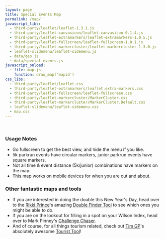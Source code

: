 ```yaml
---
layout: page
title: Special Events Map
permalink: /map/
javascript_libs:
  - third-party/leaflet/leaflet-1.3.1.js
  - third-party/leaflet-canvasicon/leaflet-canvasicon-0.1.4.js
  - third-party/leaflet-extramarkers/leaflet-extramarkers-1.0.5.js
  - third-party/leaflet-fullscreen/leaflet-fullscreen-1.0.1.js
  - third-party/leaflet-markercluster/leaflet-markercluster-1.3.0.js
  - leaflet-slidemenu/leaflet-sidemenu.js
  - data/geo.js
  - data/special-events.js
javascript_onload:
  - file: map.js
    function: draw_map('mapid')
css_libs:
  - third-party/leaflet/leaflet.css
  - third-party/leaflet-extramarkers/leaflet.extra-markers.css
  - third-party/leaflet-fullscreen/leaflet-fullscreen.css
  - third-party/leaflet-markercluster/MarkerCluster.css
  - third-party/leaflet-markercluster/MarkerCluster.Default.css
  - leaflet-slidemenu/leaflet-sidemenu.css
  - map.css
---
```


<div id="mapid"></div>
<br/>

### Usage Notes

- Go fullscreen to get the best view, and hide the menu if you like.
- 5k parkrun events have circular markers, junior parkrun events have square markers.
- Not all time & event distance (5k/junior) combinations have markers on the map.
- This map works on mobile devices for when you are out and about.

### Other fantastic maps and tools

- If you are interested in doing the double this New Year's Day, head over to the
[Rikki Prince](https://twitter.com/rikkiprince)'s amazing
[Double Finder Tool](http://tailrun.uk/nyd/2019/) to see which ones you might be
able to do.
- If you are on the lookout for filling in a spot on your Wilson Index, head over
to Mark Pinney's [Challenge Chaser](http://www.challenge-chaser.com/map).
- And of course, for all things tourism related, check out
[Tim GP](https://twitter.com/timdp)'s absolutely awesome
[Tourist Tool](https://touristtool.mybluemix.net/)!
